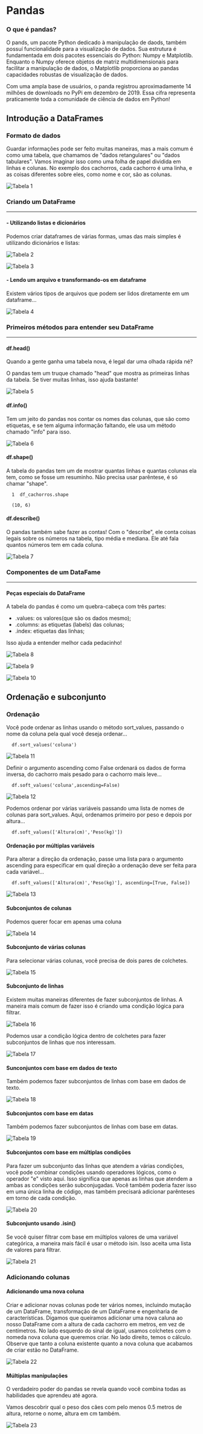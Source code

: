 # Pandas

### O que é pandas?

O pands, um pacote Python dedicado à manipulação de daods, também possuí funcionalidade para a visualização de dados. Sua estrutura é fundamentada em dois pacotes essenciais do Python: Numpy e Matplotlib. Enquanto o Numpy oferece objetos de matriz multidimensionais para facilitar a manipulação de dados, o Matplotlib proporciona ao pandas capacidades robustas de visualização de dados.

Com uma ampla base de usuários, o panda registrou aproximadamente 14 milhões de downloads no PyPi em dezembro de 2019. Essa cifra representa praticamente toda a comunidade de ciência de dados em Python!

## Introdução a DataFrames
### Formato de dados
Guardar informações pode ser feito muitas maneiras, mas a mais comum é como uma tabela, que chamamos de "dados retangulares" ou "dados tabulares". Vamos imaginar isso como uma folha de papel dividida em linhas e colunas. No exemplo dos cachorros, cada cachorro é uma linha, e as coisas diferentes sobre eles, como nome e cor, são as colunas.

![Tabela 1](assets/1.jpg)

### Criando um DataFrame
---
#### - Utilizando listas e dicionários
Podemos criar dataframes de várias formas, umas das mais simples é utilizando dicionários e listas:

![Tabela 2](assets/2.jpg)

![Tabela 3](assets/3.jpg)

#### - Lendo um arquivo e transformando-os em dataframe
Existem vários tipos de arquivos que podem ser lidos diretamente em um dataframe...

![Tabela 4](assets/4.jpg)

### Primeiros métodos para entender seu DataFrame
---
#### df.head()
Quando a gente ganha uma tabela nova, é legal dar uma olhada rápida né?

O pandas tem um truque chamado "head" que mostra as primeiras linhas da tabela. Se tiver muitas linhas, isso ajuda bastante!

![Tabela 5](assets/5.jpg)

#### df.info()
Tem um jeito do pandas nos contar os nomes das colunas, que são como etiquetas, e se tem alguma informação faltando, ele usa um método chamado "info" para isso.

![Tabela 6](assets/6.jpg)

#### df.shape()
A tabela do pandas tem um de mostrar quantas linhas e quantas colunas ela tem, como se fosse um resuminho. Não precisa usar parêntese, é só chamar "shape".

      1  df_cachorros.shape

      (10, 6)

#### df.describe()
O pandas também sabe fazer as contas! Com o "describe", ele conta coisas legais sobre os números na tabela, tipo média e mediana. Ele até fala quantos números tem em cada coluna.

![Tabela 7](assets/7.jpg)

### Componentes de um DataFame
___
#### Peças especiais do DataFrame
A tabela do pandas é como um quebra-cabeça com três partes:

- .values: os valores(que são os dados mesmo);
- .columns: as etiquetas (labels) das colunas;
- .index: etiquetas das linhas;

Isso ajuda a entender melhor cada pedacinho!

![Tabela 8](assets/8.jpg)

![Tabela 9](assets/9.jpg)

![Tabela 10](assets/10.jpg)

## Ordenação e subconjunto
### Ordenação
Você pode ordenar as linhas usando o método sort_values, passando o nome da coluna pela qual você deseja ordenar...

      df.sort_values('coluna')

![Tabela 11](assets/11.jpg)

Definir o argumento ascending como False ordenará os dados de forma inversa, do cachorro mais pesado para o cachorro mais leve...

      df.soft_values('coluna',ascending=False)

![Tabela 12](assets/12.jpg)

Podemos ordenar por várias variáveis passando uma lista de nomes de colunas para sort_values. Aqui, ordenamos primeiro por peso e depois por altura...

      df.soft_values(['Altura(cm)','Peso(kg)'])



#### Ordenação por múltiplas variáveis
Para alterar a direção da ordenação, passe uma lista para o argumento ascending para especificar em qual direção a ordenação deve ser feita para cada variável...

      df.soft_values(['Altura(cm)','Peso(kg)'], ascending=[True, False])

![Tabela 13](assets/13.jpg)

#### Subconjuntos de colunas
Podemos querer focar em apenas uma coluna

![Tabela 14](assets/14.jpg)

#### Subconjunto de várias colunas
Para selecionar várias colunas, você precisa de dois pares de colchetes.

![Tabela 15](assets/15.jpg)

#### Subconjunto de linhas
Existem muitas maneiras diferentes de fazer subconjuntos de linhas. A maneira mais comum de fazer isso é criando uma condição lógica para filtrar.

![Tabela 16](assets/16.jpg)

Podemos usar a condição lógica dentro de colchetes para fazer subconjuntos de linhas que nos interessam.

![Tabela 17](assets/17.jpg)

#### Sunconjuntos com base em dados de texto
Também podemos fazer subconjuntos de linhas com base em dados de texto.

![Tabela 18](assets/18.jpg)

#### Subconjuntos com base em datas
Também podemos fazer subconjuntos de linhas com base em datas.

![Tabela 19](assets/19.jpg)

#### Subconjuntos com base em múltiplas condições
Para fazer um subconjunto das linhas que atendem a várias condições, você pode combinar condições usando operadores lógicos, como o operador "e" visto aqui. Isso significa que apenas as linhas que atendem a ambas as condições serão subconjugadas. Você também poderia fazer isso em uma única linha de código, mas também precisará adicionar parênteses em torno de cada condição.

![Tabela 20](assets/20.jpg)

#### Subconjunto usando .isin()
Se você quiser filtrar com base em múltiplos valores de uma variável categórica, a maneira mais fácil é usar o método isin. Isso aceita uma lista de valores para filtrar.

![Tabela 21](assets/21.jpg)

### Adicionando colunas
#### Adicionando uma nova coluna
Criar e adicionar novas colunas pode ter vários nomes, incluindo mutação de um DataFrame, transformação de um DataFrame e engenharia de características. Digamos que queiramos adicionar uma nova caluna ao nosso DataFrame com a altura de cada cachorro em metros, em vez de centímetros. No lado esquerdo do sinal de igual, usamos colchetes com o nomeda nova coluna que queremos criar. No lado direito, temos o cálculo. Observe que tanto a coluna existente quanto a nova coluna que acabamos de criar estão no DataFrame.

![Tabela 22](assets/22.jpg)


#### Múltiplas manipulações
O verdadeiro poder do pandas se revela quando você combina todas as habilidades que aprendeu até agora.

Vamos descobrir qual o peso dos cães com pelo menos 0.5 metros de altura, retorne o nome, altura em cm também.

![Tabela 23](assets/23.jpg)
